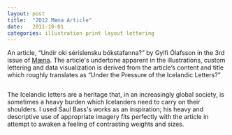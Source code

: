 ```yaml
---
layout: post
title:  "2012 Mæna Article"
date:   2011-10-01
categories: illustration print layout lettering
---
```


An article, “Undir oki séríslensku bókstafanna?” by Gylfi Ólafsson in the 3rd issue of [Mæna](www.maena.is). The article's undertone apparent in the illustrations, custom lettering and data visualization is derived from the article’s content and title which roughly translates as “Under the Pressure of the Icelandic Letters?”

<img src="https://dl.dropboxusercontent.com/s/30oz5drngbap090/piece-maenaarticle-cover.jpg?dl=0" alt="">

The Icelandic letters are a heritage that, in an increasingly global society, is sometimes a heavy burden which Icelanders need to carry on their shoulders. I used Saul Bass's works as an inspiration; his heavy and descriptive use of appropriate imagery fits perfectly with the article in attempt to awaken a feeling of contrasting weights and sizes.

<img src="https://dl.dropboxusercontent.com/s/ij5nvd4l5oyabyz/piece-maenaarticle-detail9.jpg?dl=0" alt="">

<img src="https://dl.dropboxusercontent.com/s/yh7pyqk3e5te14b/piece-maenaarticle-detail10.jpg?dl=0" alt="">

<img src="https://dl.dropboxusercontent.com/s/koyrwuj6w9ed6x0/piece-maenaarticle-detail2.jpg?dl=0" alt="">

<img src="https://dl.dropboxusercontent.com/s/kxaqrmn6u0b5m73/piece-maenaarticle-detail8.jpg?dl=0" alt="">

<img src="https://dl.dropboxusercontent.com/s/qb6sgiyanwve59i/piece-maenaarticle-detail3.jpg?dl=0" alt="">

<img src="https://dl.dropboxusercontent.com/s/u3r97mh7t6j1fqk/piece-maenaarticle-detail5.jpg?dl=0" alt="">